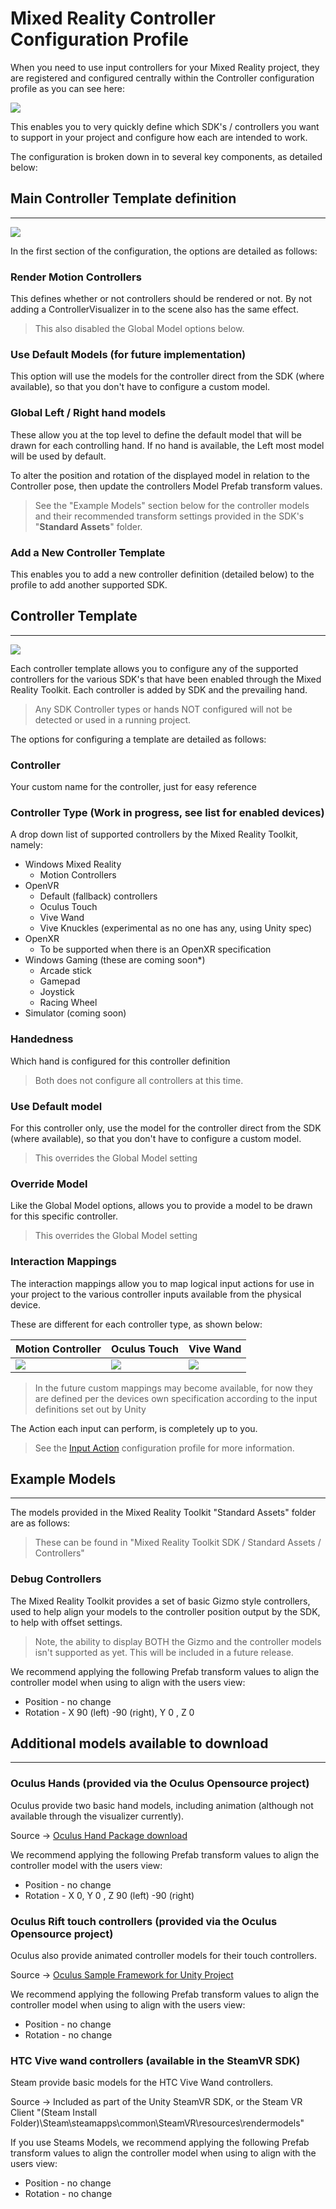 # Mixed Reality Controller Configuration Profile

When you need to use input controllers for your Mixed Reality project, they are registered and configured centrally within the Controller configuration profile as you can see here:

![](../../../Documentation/Images/ControllerConfigurationProfile/01-MixedRealityControllerConfigurationProfileInspector.png)

This enables you to very quickly define which SDK's / controllers you want to support in your project and configure how each are intended to work.

The configuration is broken down in to several key components, as detailed below:

## Main Controller Template definition
---
![](../../../Documentation/Images/ControllerConfigurationProfile/02-ControllerTemplateDefinition.png)

In the first section of the configuration, the options are detailed as follows:

### Render Motion Controllers
This defines whether or not controllers should be rendered or not.  By not adding a ControllerVisualizer in to the scene also has the same effect.
> This also disabled the Global Model options below.

### Use Default Models (for future implementation)
This option will use the models for the controller direct from the SDK (where available), so that you don't have to configure a custom model.

### Global Left / Right hand models
These allow you at the top level to define the default model that will be drawn for each controlling hand.  If no hand is available, the Left most model will be used by default.

To alter the position and rotation of the displayed model in relation to the Controller pose, then update the controllers Model Prefab transform values.

> See the "Example Models" section below for the controller models and their recommended transform settings provided in the SDK's "**Standard Assets**" folder.

### Add a New Controller Template

This enables you to add a new controller definition (detailed below) to the profile to add another supported SDK.

## Controller Template
---
![](../../../Documentation/Images/ControllerConfigurationProfile/03-ControllerTemplate.png)

Each controller template allows you to configure any of the supported controllers for the various SDK's that have been enabled through the Mixed Reality Toolkit.
Each controller is added by SDK and the prevailing hand.

> Any SDK Controller types or hands NOT configured will not be detected or used in a running project.

The options for configuring a template are detailed as follows:

### Controller
Your custom name for the controller, just for easy reference

### Controller Type (Work in progress, see list for enabled devices)
A drop down list of supported controllers by the Mixed Reality Toolkit, namely:

* Windows Mixed Reality
    * Motion Controllers
* OpenVR
    * Default (fallback) controllers
    * Oculus Touch
    * Vive Wand 
    * Vive Knuckles (experimental as no one has any, using Unity spec)
* OpenXR
    * To be supported when there is an OpenXR specification
* Windows Gaming (these are coming soon*)
    * Arcade stick
    * Gamepad
    * Joystick
    * Racing Wheel
* Simulator (coming soon)

### Handedness
Which hand is configured for this controller definition
> Both does not configure all controllers at this time.

### Use Default model
For this controller only, use the model for the controller direct from the SDK (where available), so that you don't have to configure a custom model.
> This overrides the Global Model setting

### Override Model
Like the Global Model options, allows you to provide a model to be drawn for this specific controller.
> This overrides the Global Model setting

### Interaction Mappings
The interaction mappings allow you to map logical input actions for use in your project to the various controller inputs available from the physical device.  

These are different for each controller type, as shown below:

| Motion Controller | Oculus Touch | Vive Wand |
|---|---|---|
|![](../../../Documentation/Images/ControllerConfigurationProfile/04-WMRInteractions.png)|![](../../../Documentation/Images/ControllerConfigurationProfile/05-OculusTouchInteractions.png)|![](../../../Documentation/Images/ControllerConfigurationProfile/06-ViveWandInteractions.png)|

> In the future custom mappings may become available, for now they are defined per the devices own specification according to the input definitions set out by Unity

The Action each input can perform, is completely up to you.

> See the [Input Action]() configuration profile for more information.

## Example Models
---

The models provided in the Mixed Reality Toolkit "Standard Assets" folder are as follows:

> These can be found in "Mixed Reality Toolkit SDK / Standard Assets / Controllers"

### Debug Controllers
The Mixed Reality Toolkit provides a set of basic Gizmo style controllers, used to help align your models to the controller position output by the SDK, to help with offset settings.
> Note, the ability to display BOTH the Gizmo and the controller models isn't supported as yet. This will be included in a future release.

We recommend applying the following Prefab transform values to align the controller model when using to align with the users view:
* Position - no change
* Rotation - X 90 (left) -90 (right), Y 0 , Z 0

## Additional models available to download
---

### Oculus Hands (provided via the Oculus Opensource project)
Oculus provide two basic hand models, including animation (although not available through the visualizer currently).  

Source -> [Oculus Hand Package download](https://developer.oculus.com/downloads/package/oculus-hand-models/)

We recommend applying the following Prefab transform values to align the controller model with the users view:
* Position - no change
* Rotation - X 0, Y 0 , Z 90 (left) -90 (right)

### Oculus Rift touch controllers (provided via the Oculus Opensource project)
Oculus also provide animated controller models for their touch controllers.

Source -> [Oculus Sample Framework for Unity Project](https://developer.oculus.com/downloads/package/oculus-sample-framework-for-unity-5-project/)

We recommend applying the following Prefab transform values to align the controller model when using to align with the users view:
* Position - no change
* Rotation - no change

### HTC Vive wand controllers (available in the SteamVR SDK)
Steam provide basic models for the HTC Vive Wand controllers.

Source -> Included as part of the Unity SteamVR SDK, or the Steam VR Client
"(Steam Install Folder)\Steam\steamapps\common\SteamVR\resources\rendermodels"

If you use Steams Models, we recommend applying the following Prefab transform values to align the controller model when using to align with the users view:
* Position - no change
* Rotation - no change